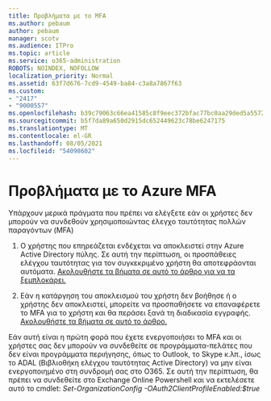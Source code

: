 ```yaml
---
title: Προβλήματα με το MFA
ms.author: pebaum
author: pebaum
manager: scotv
ms.audience: ITPro
ms.topic: article
ms.service: o365-administration
ROBOTS: NOINDEX, NOFOLLOW
localization_priority: Normal
ms.assetid: 63f7d676-7cd9-4549-ba84-c3a8a7867f63
ms.custom:
- "2417"
- "9000557"
ms.openlocfilehash: b39c79063c66ea41585c8f9eec372bfac77bc0aa29ded5a5572e06c141b28f80
ms.sourcegitcommit: b5f7da89a650d2915dc652449623c78be6247175
ms.translationtype: MT
ms.contentlocale: el-GR
ms.lasthandoff: 08/05/2021
ms.locfileid: "54098602"
---
```

# <a name="issues-with-azure-mfa"></a>Προβλήματα με το Azure MFA
Υπάρχουν μερικά πράγματα που πρέπει να ελέγξετε εάν οι χρήστες δεν μπορούν να συνδεθούν χρησιμοποιώντας έλεγχο ταυτότητας πολλών παραγόντων (MFA)

1. Ο χρήστης που επηρεάζεται ενδέχεται να αποκλειστεί στην Azure Active Directory πύλης. Σε αυτή την περίπτωση, οι προσπάθειες ελέγχου ταυτότητας για τον συγκεκριμένο χρήστη θα αποτεφράονται αυτόματα. [Ακολουθήστε τα βήματα σε αυτό το άρθρο για να τα ξεμπλοκάρει.](https://docs.microsoft.com/azure/active-directory/authentication/howto-mfa-mfasettings#block-and-unblock-users)

2. Εάν η κατάργηση του αποκλεισμού του χρήστη δεν βοήθησε ή ο χρήστης δεν αποκλειστεί, μπορείτε να προσπαθήσετε να επαναφέρετε το MFA για το χρήστη και θα περάσει ξανά τη διαδικασία εγγραφής. [Ακολουθήστε τα βήματα σε αυτό το άρθρο.](https://docs.microsoft.com/azure/active-directory/authentication/howto-mfa-userdevicesettings#require-users-to-provide-contact-methods-again)

Εάν αυτή είναι η πρώτη φορά που έχετε ενεργοποιήσει το MFA και οι χρήστες σας δεν μπορούν να συνδεθείτε σε προγράμματα-πελάτες που δεν είναι προγράμματα περιήγησης, όπως το Outlook, το Skype κ.λπ., ίσως το ADAL (Βιβλιοθήκη ελέγχου ταυτότητας Active Directory) να μην είναι ενεργοποιημένο στη συνδρομή σας στο O365. Σε αυτή την περίπτωση, θα πρέπει να συνδεθείτε στο Exchange Online Powershell και να εκτελέσετε αυτό το cmdlet: *Set-OrganizationConfig -OAuth2ClientProfileEnabled:$true*